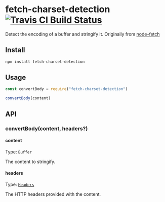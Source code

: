 # fetch-charset-detection [![Travis CI Build Status](https://img.shields.io/travis/com/Richienb/fetch-charset-detection/master.svg?style=for-the-badge)](https://travis-ci.com/Richienb/fetch-charset-detection)

Detect the encoding of a buffer and stringify it. Originally from [node-fetch](https://github.com/node-fetch/node-fetch)

## Install

```sh
npm install fetch-charset-detection
```

## Usage

```js
const convertBody = require("fetch-charset-detection")

convertBody(content)
```

## API

### convertBody(content, headers?)

#### content

Type: `Buffer`

The content to stringify.

#### headers

Type: [`Headers`](https://developer.mozilla.org/en-US/docs/Web/API/Headers)

The HTTP headers provided with the content.
